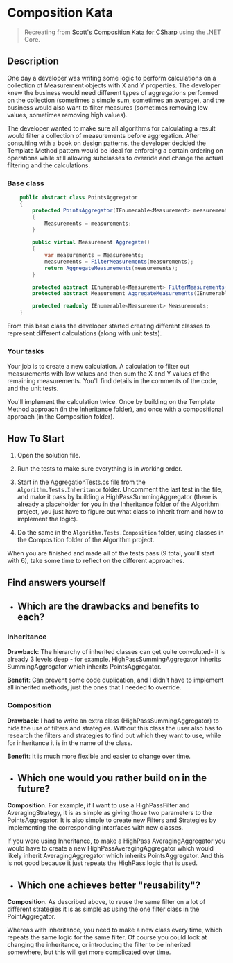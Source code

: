 # Composition Kata

> Recreating from [Scott's Composition Kata for CSharp](https://github.com/OdeToCode/Katas/tree/master/Composition/CS/Composition) using the .NET Core.

## Description

One day a developer was writing some logic to perform calculations on
a collection of Measurement objects with X and Y properties. The developer knew
the business would need different types of aggregations performed on the collection
(sometimes a simple sum, sometimes an average), and the business would also want
to filter measures (sometimes removing low values, sometimes removing high values).

The developer wanted to make sure all algorithms for calculating a result
would filter a collection of measurements before aggregation. After consulting
with a book on design patterns, the developer decided the Template Method pattern would be
ideal for enforcing a certain ordering on operations while still allowing subclasses to override
and change the actual filtering and the calculations.

### Base class

```csharp
    public abstract class PointsAggregator
    {
    	protected PointsAggregator(IEnumerable<Measurement> measurements)
    	{
    		Measurements = measurements;
    	}

    	public virtual Measurement Aggregate()
    	{
    		var measurements = Measurements;
    		measurements = FilterMeasurements(measurements);
    		return AggregateMeasurements(measurements);
    	}

    	protected abstract IEnumerable<Measurement> FilterMeasurements(IEnumerable<Measurement> measurements);
    	protected abstract Measurement AggregateMeasurements(IEnumerable<Measurement> measurements);

    	protected readonly IEnumerable<Measurement> Measurements;
    }
```

From this base class the developer started creating different classes to represent
different calculations (along with unit tests).

### Your tasks

Your job is to create a new calculation. A calculation to filter out measurements with low values
and then sum the X and Y values of the remaining measurements. You'll find details in the comments
of the code, and the unit tests.

You'll implement the calculation twice. Once by building on the
Template Method approach (in the Inheritance folder), and once with a compositional
approach (in the Composition folder).

## How To Start

1. Open the solution file.

2. Run the tests to make sure everything is in working order.

3. Start in the AggregationTests.cs file from the `Algorithm.Tests.Inheritance` folder.
   Uncomment the last test in the file, and make it pass by building a
   HighPassSummingAggregator (there is already a placeholder for you in the Inheritance
   folder of the Algorithm project, you just
   have to figure out what class to inherit from and how to implement the logic).

4. Do the same in the `Algorithm.Tests.Composition` folder, using classes in
   the Composition folder of the Algorithm project.

When you are finished and made all of the tests pass (9 total, you'll start with 6), take
some time to reflect on the different approaches.

## Find answers yourself

-  ## Which are the drawbacks and benefits to each?

### Inheritance
<b>Drawback</b>: The hierarchy of inherited classes can get quite convoluted- it is already 3 levels deep - for example. HighPassSummingAggregator inherits SummingAggregator which inherits PointsAggregator.

<b>Benefit</b>: Can prevent some code duplication, and I didn't have to implement all inherited methods, just the ones that I needed to override.

### Composition
<b>Drawback</b>: I had to write an extra class (HighPassSummingAggregator) to hide the use of filters and strategies. Without this class the user also has to research the filters and strategies to find out which they want to use, while for inheritance it is in the name of the class.

<b>Benefit</b>: It is much more flexible and easier to change over time.

-   ## Which one would you rather build on in the future?

<b>Composition</b>. For example, if I want to use a HighPassFilter and AveragingStrategy, it is as simple as giving those two parameters to the PointsAggregator. It is also simple to create new Filters and Strategies by implementing the corresponding interfaces with new classes.

If you were using Inheritance, to make a HighPass AveragingAggregator you would have to create a new HighPassAveragingAggregator which would likely inherit AveragingAggregator which inherits PointsAggregator. And this is not good because it just repeats the HighPass logic that is used.

-  ## Which one achieves better "reusability"?

<b>Composition</b>. As described above, to reuse the same filter on a lot of different strategies it is as simple as using the one filter class in the PointAggregator.

Whereas with inheritance, you need to make a new class every time, which repeats the same logic for the same filter. Of course you could look at changing the inheritance, or introducing the filter to be inherited somewhere, but this will get more complicated over time.

